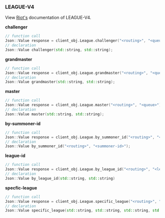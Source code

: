 ### LEAGUE-V4

View [Riot's](https://developer.riotgames.com/apis#league-v4) documentation of LEAGUE-V4.

**challenger**
```cpp
// function call
Json::Value response = client_obj.League.challenger("<routing>", "<queue>");
// declaration
Json::Value challenger(std::string, std::string);
```
**grandmaster**
```cpp
// function call
Json::Value response = client_obj.League.grandmaster("<routing>", "<queue>");
// declaration
Json::Value grandmaster(std::string, std::string);
```
**master**
```cpp
// function call
Json::Value response = client_obj.League.master("<routing>", "<queue>");
// declaration
Json::Value master(std::string, std::string);
```
**by-summoner-id**
```cpp
// function call
Json::Value response = client_obj.League.by_summoner_id("<routing>", "<summoner-id>");
// declaration
Json::Value by_summoner_id("<routing>", "<summoner-id>");
```
**league-id**
```cpp
// function call
Json::Value response = client_obj.League.by_league_id("<routing>", "<league-id>");
// declaration
Json::Value by_league_id(std::string, std::string)
```
**specfic-league**
```cpp
// function call
Json::Value response = client_obj.League.specific_league("<routing>", "<queue>", "<tier>", "<division>", {"page", <page>});
// declaration
Json::Value specific_league(std::string, std::string, std::string, std::string, std::pair<std::string, int>);
```
